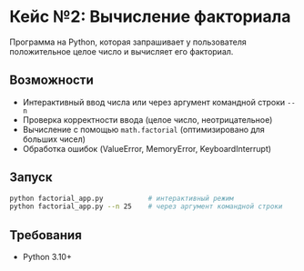 # Кейс №2: Вычисление факториала

Программа на Python, которая запрашивает у пользователя положительное целое число и вычисляет его факториал.

## Возможности
- Интерактивный ввод числа или через аргумент командной строки `--n`
- Проверка корректности ввода (целое число, неотрицательное)
- Вычисление с помощью `math.factorial` (оптимизировано для больших чисел)
- Обработка ошибок (ValueError, MemoryError, KeyboardInterrupt)

## Запуск

```bash
python factorial_app.py           # интерактивный режим
python factorial_app.py --n 25    # через аргумент командной строки
```

## Требования
- Python 3.10+